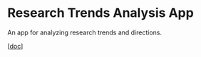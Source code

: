 

# Research Trends Analysis App
An app for analyzing research trends and directions.

[[doc](https://leoxiang66.github.io/LRT-Doc/)]







